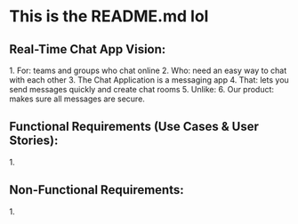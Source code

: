 # This is the README.md lol

<h2> Real-Time Chat App Vision: </h2>
1. For: teams and groups who chat online
2. Who: need an easy way to chat with each other
3. The Chat Application is a messaging app
4. That: lets you send messages quickly and create chat rooms
5. Unlike:
6. Our product: makes sure all messages are secure.

<h2> Functional Requirements (Use Cases & User Stories): </h2>
1.

<h2> Non-Functional Requirements: </h2>
1.
